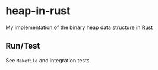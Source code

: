 # heap-in-rust
My implementation of the binary heap data structure in Rust

## Run/Test

See `Makefile` and integration tests.
